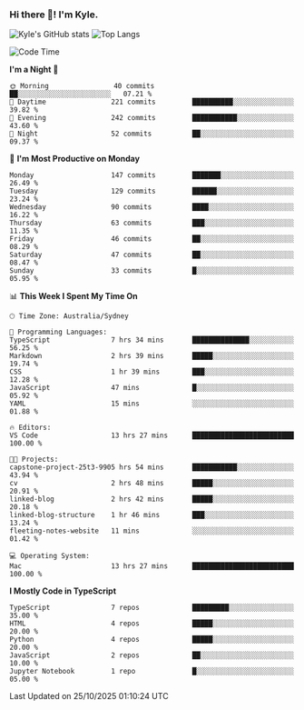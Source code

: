 ### Hi there 👋! I'm Kyle.

<!--
**kylewtho/kylewtho** is a ✨ _special_ ✨ repository because its `README.md` (this file) appears on your GitHub profile.

Here are some ideas to get you started:

- 🔭 I’m currently working on ...
- 🌱 I’m currently learning ...
- 👯 I’m looking to collaborate on ...
- 🤔 I’m looking for help with ...
- 💬 Ask me about ...
- 📫 How to reach me: ...
- 😄 Pronouns: ...
- ⚡ Fun fact: ...
-->
<!--START_SECTION:github-stats-->
![Kyle's GitHub stats](https://github-readme-stats.vercel.app/api?username=kylewtho&show_icons=true&count_private=true&line_height=40)
![Top Langs](https://github-readme-stats.vercel.app/api/top-langs/?username=kylewtho&hide=html)
<!--END_SECTION:github-stats-->

<!--START_SECTION:waka-->
![Code Time](http://img.shields.io/badge/Code%20Time-65%20hrs%2044%20mins-blue)

**I'm a Night 🦉** 

```text
🌞 Morning                40 commits          ██░░░░░░░░░░░░░░░░░░░░░░░   07.21 % 
🌆 Daytime                221 commits         ██████████░░░░░░░░░░░░░░░   39.82 % 
🌃 Evening                242 commits         ███████████░░░░░░░░░░░░░░   43.60 % 
🌙 Night                  52 commits          ██░░░░░░░░░░░░░░░░░░░░░░░   09.37 % 
```
📅 **I'm Most Productive on Monday** 

```text
Monday                   147 commits         ███████░░░░░░░░░░░░░░░░░░   26.49 % 
Tuesday                  129 commits         ██████░░░░░░░░░░░░░░░░░░░   23.24 % 
Wednesday                90 commits          ████░░░░░░░░░░░░░░░░░░░░░   16.22 % 
Thursday                 63 commits          ███░░░░░░░░░░░░░░░░░░░░░░   11.35 % 
Friday                   46 commits          ██░░░░░░░░░░░░░░░░░░░░░░░   08.29 % 
Saturday                 47 commits          ██░░░░░░░░░░░░░░░░░░░░░░░   08.47 % 
Sunday                   33 commits          █░░░░░░░░░░░░░░░░░░░░░░░░   05.95 % 
```


📊 **This Week I Spent My Time On** 

```text
🕑︎ Time Zone: Australia/Sydney

💬 Programming Languages: 
TypeScript               7 hrs 34 mins       ██████████████░░░░░░░░░░░   56.25 % 
Markdown                 2 hrs 39 mins       █████░░░░░░░░░░░░░░░░░░░░   19.74 % 
CSS                      1 hr 39 mins        ███░░░░░░░░░░░░░░░░░░░░░░   12.28 % 
JavaScript               47 mins             █░░░░░░░░░░░░░░░░░░░░░░░░   05.92 % 
YAML                     15 mins             ░░░░░░░░░░░░░░░░░░░░░░░░░   01.88 % 

🔥 Editors: 
VS Code                  13 hrs 27 mins      █████████████████████████   100.00 % 

🐱‍💻 Projects: 
capstone-project-25t3-9905 hrs 54 mins       ███████████░░░░░░░░░░░░░░   43.94 % 
cv                       2 hrs 48 mins       █████░░░░░░░░░░░░░░░░░░░░   20.91 % 
linked-blog              2 hrs 42 mins       █████░░░░░░░░░░░░░░░░░░░░   20.18 % 
linked-blog-structure    1 hr 46 mins        ███░░░░░░░░░░░░░░░░░░░░░░   13.24 % 
fleeting-notes-website   11 mins             ░░░░░░░░░░░░░░░░░░░░░░░░░   01.42 % 

💻 Operating System: 
Mac                      13 hrs 27 mins      █████████████████████████   100.00 % 
```

**I Mostly Code in TypeScript** 

```text
TypeScript               7 repos             █████████░░░░░░░░░░░░░░░░   35.00 % 
HTML                     4 repos             █████░░░░░░░░░░░░░░░░░░░░   20.00 % 
Python                   4 repos             █████░░░░░░░░░░░░░░░░░░░░   20.00 % 
JavaScript               2 repos             ██░░░░░░░░░░░░░░░░░░░░░░░   10.00 % 
Jupyter Notebook         1 repo              █░░░░░░░░░░░░░░░░░░░░░░░░   05.00 % 
```




 Last Updated on 25/10/2025 01:10:24 UTC
<!--END_SECTION:waka-->
